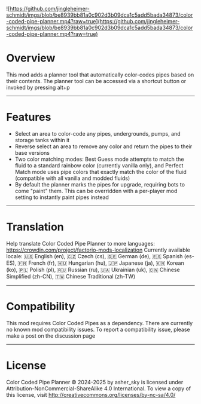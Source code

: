![https://github.com/jingleheimer-schmidt/imgs/blob/be8939bb81a0c902d3b09dca1c5add5bada34873/color-coded-pipe-planner.mp4?raw=true](https://github.com/jingleheimer-schmidt/imgs/blob/be8939bb81a0c902d3b09dca1c5add5bada34873/color-coded-pipe-planner.mp4?raw=true)

# Overview
This mod adds a planner tool that automatically color-codes pipes based on their contents. The planner tool can be accessed via a shortcut button or invoked by pressing alt+p

----------
# Features
- Select an area to color-code any pipes, undergrounds, pumps, and storage tanks within it
- Reverse select an area to remove any color and return the pipes to their base versions
- Two color matching modes: Best Guess mode attempts to match the fluid to a standard rainbow color (currently vanilla only), and Perfect Match mode uses pipe colors that exactly match the color of the fluid (compatible with all vanilla and modded fluids)
- By default the planner marks the pipes for upgrade, requiring bots to come "paint" them. This can be overridden with a per-player mod setting to instantly paint pipes instead

---------------------
# Translation
Help translate Color Coded Pipe Planner to more languages: https://crowdin.com/project/factorio-mods-localization
Currently available locale:
🇺🇸 English (en), 🇨🇿 Czech (cs), 🇩🇪 German (de), 🇪🇸 Spanish (es-ES), 🇫🇷 French (fr), 🇭🇺 Hungarian (hu), 🇯🇵 Japanese (ja), 🇰🇷 Korean (ko), 🇵🇱 Polish (pl), 🇷🇺 Russian (ru), 🇺🇦 Ukrainian (uk), 🇨🇳 Chinese Simplified (zh-CN), 🇹🇼 Chinese Traditional (zh-TW)

---------------------
# Compatibility
This mod requires Color Coded Pipes as a dependency.
There are currently no known mod compatibility issues. To report a compatibility issue, please make a post on the discussion page

----------------------------
# License
Color Coded Pipe Planner © 2024-2025 by asher_sky is licensed under Attribution-NonCommercial-ShareAlike 4.0 International.
To view a copy of this license, visit http://creativecommons.org/licenses/by-nc-sa/4.0/